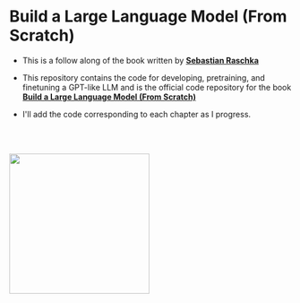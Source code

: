 # Build a Large Language Model (From Scratch)

- This is a follow along of the book written by **[Sebastian Raschka](https://github.com/rasbt)**

- This repository contains the code for developing, pretraining, and finetuning a GPT-like LLM and is the official code repository for the book **[Build a Large Language Model (From Scratch)](https://amzn.to/4fqvn0D)**
- I'll add the code corresponding to each chapter as I progress.

  <br>
  <br>

<a href="https://amzn.to/4fqvn0D"><img src="https://sebastianraschka.com/images/LLMs-from-scratch-images/cover.jpg?123" width="250px"></a>

<br>
